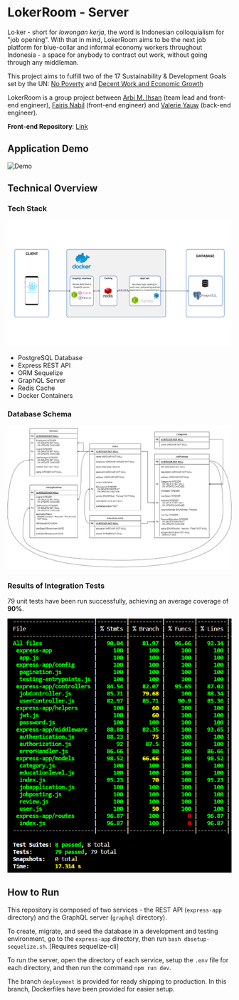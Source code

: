 # LokerRoom - Server

Lo·ker - short for *lowongan kerja*, the word is Indonesian colloquialism for "job opening". With that in mind, LokerRoom aims to be the next job platform for blue-collar and informal economy workers throughout Indonesia - a space for anybody to contract out work, without going through any middleman.

This project aims to fulfill two of the 17 Sustainability & Development Goals set by the UN: [No Poverty](https://indonesia.un.org/en/sdgs/1/progress) and [Decent Work and Economic Growth](https://indonesia.un.org/en/sdgs/8/progress)

LokerRoom is a group project between [Arbi M. Ihsan](https://github.com/arbiihsan) (team lead and front-end engineer), [Fairis Nabil](https://github.com/Nacho7S) (front-end engineer) and [Valerie Yauw](https://github.com/ValYauw) (back-end engineer).

**Front-end Repository**: [Link](https://github.com/arbiihsan/LokerRoom-client)

## Application Demo

![Demo](demo-app.gif)

## Technical Overview

### Tech Stack

![Tech Stack](tech-stack.png)

 - PostgreSQL Database
 - Express REST API
 - ORM Sequelize
 - GraphQL Server
 - Redis Cache
 - Docker Containers

### Database Schema

![ERD](ERD.png)

### Results of Integration Tests

79 unit tests have been run successfully, achieving an average coverage of **90%**.

![Results of Integration Tests](integration-test-coverage.png)

## How to Run

This repository is composed of two services - the REST API (`express-app` directory) and the GraphQL server (`graphql` directory). 

To create, migrate, and seed the database in a development and testing environment, go to the `express-app` directory, then run `bash dbsetup-sequelize.sh`. [Requires sequelize-cli]

To run the server, open the directory of each service, setup the `.env` file for each directory, and then run the command `npm run dev`.

The branch `deployment` is provided for ready shipping to production. In this branch, Dockerfiles have been provided for easier setup.